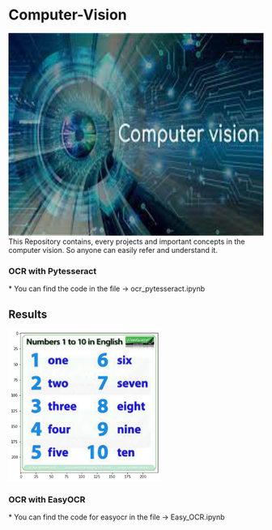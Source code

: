 # Computer-Vision
<img src = "assets/computer_vision.jpeg" width = "700" height = "400"/>
This Repository contains, every projects and important concepts in the computer vision. So anyone can easily refer and understand it.

<h3> OCR with Pytesseract </h3>
*  You can find the code in the file -> ocr_pytesseract.ipynb
<h2> Results </h2>
<img src = "images/ocr_result.png" width = "300" height = "300" />

<h3> OCR with EasyOCR </h3>
* You can find the code for easyocr in the file -> Easy_OCR.ipynb
